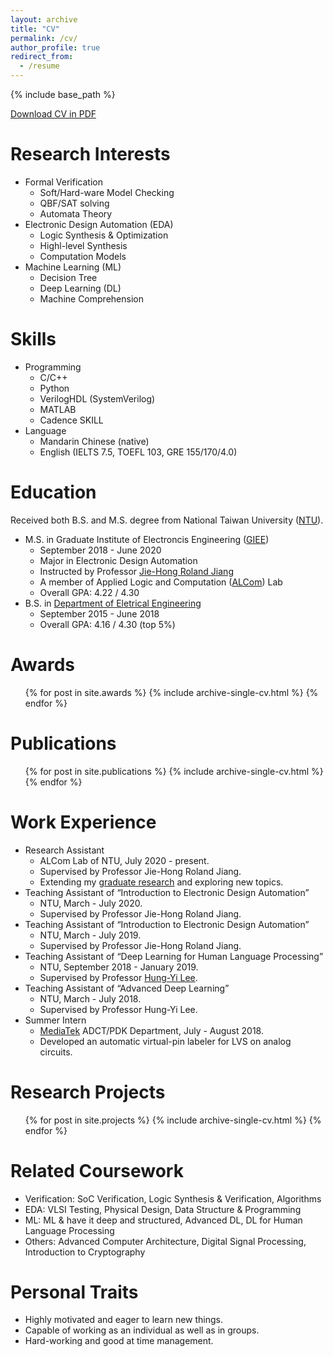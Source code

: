 ```yaml
---
layout: archive
title: "CV"
permalink: /cv/
author_profile: true
redirect_from:
  - /resume
---
```


{% include base_path %}

[Download CV in PDF](http://b04901112.github.io/files/CV.pdf)

Research Interests
======
* Formal Verification
  * Soft/Hard-ware Model Checking
  * QBF/SAT solving
  * Automata Theory
* Electronic Design Automation (EDA)
  * Logic Synthesis & Optimization
  * Highl-level Synthesis
  * Computation Models
* Machine Learning (ML)
  * Decision Tree
  * Deep Learning (DL)
  * Machine Comprehension

Skills
======
* Programming
  * C/C++
  * Python
  * VerilogHDL (SystemVerilog)
  * MATLAB
  * Cadence SKILL
* Language
  * Mandarin Chinese (native)
  * English (IELTS 7.5, TOEFL 103, GRE 155/170/4.0)

Education
======
Received both B.S. and M.S. degree from National Taiwan University ([NTU](https://www.ntu.edu.tw/)).
* M.S. in Graduate Institute of Electroncis Engineering ([GIEE](https://giee.ntu.edu.tw/))
  * September 2018 - June 2020
  * Major in Electronic Design Automation
  * Instructed by Professor [Jie-Hong Roland Jiang](http://cc.ee.ntu.edu.tw/~jhjiang/)
  * A member of Applied Logic and Computation ([ALCom](http://alcom.ee.ntu.edu.tw/)) Lab
  * Overall GPA: 4.22 / 4.30
* B.S. in [Department of Eletrical Engineering](https://www.ee.ntu.edu.tw/)
  * September 2015 - June 2018
  * Overall GPA: 4.16 / 4.30 (top 5%)

Awards
======
  <ul>{% for post in site.awards %}
    {% include archive-single-cv.html %}
  {% endfor %}</ul>

Publications
======
  <ul>{% for post in site.publications %}
    {% include archive-single-cv.html %}
  {% endfor %}</ul>

Work Experience
======
* Research Assistant
  * ALCom Lab of NTU, July 2020 - present.
  * Supervised by Professor Jie-Hong Roland Jiang.
  * Extending my [graduate research](https://b04901112.github.io/publication/2020-06-thesis) and exploring new topics.  
* Teaching Assistant of “Introduction to Electronic Design Automation”
  * NTU, March - July 2020.
  * Supervised by Professor Jie-Hong Roland Jiang.
* Teaching Assistant of “Introduction to Electronic Design Automation”
  * NTU, March - July 2019.
  * Supervised by Professor Jie-Hong Roland Jiang.
* Teaching Assistant of “Deep Learning for Human Language Processing”
  * NTU, September 2018 - January 2019.
  * Supervised by Professor [Hung-Yi Lee](https://speech.ee.ntu.edu.tw/~tlkagk/).
* Teaching Assistant of “Advanced Deep Learning”
  * NTU, March - July 2018.
  * Supervised by Professor Hung-Yi Lee.
* Summer Intern
  * [MediaTek](https://www.mediatek.tw/) ADCT/PDK Department, July - August 2018.
  * Developed an automatic virtual-pin labeler for LVS on analog circuits.

Research Projects
======
  <ul>{% for post in site.projects %}
    {% include archive-single-cv.html %}
  {% endfor %}</ul>
  
Related Coursework
======
* Verification: SoC Verification, Logic Synthesis & Verification, Algorithms
* EDA: VLSI Testing, Physical Design, Data Structure & Programming
* ML: ML & have it deep and structured, Advanced DL, DL for Human Language Processing
* Others: Advanced Computer Architecture, Digital Signal Processing, Introduction to Cryptography

Personal Traits
======
* Highly motivated and eager to learn new things.
* Capable of working as an individual as well as in groups.
* Hard-working and good at time management.